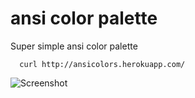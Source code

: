 # ansi color palette

Super simple ansi color palette

      curl http://ansicolors.herokuapp.com/

![Screenshot](https://github.com/csanz/ansicolors/raw/master/public/screen.png)
